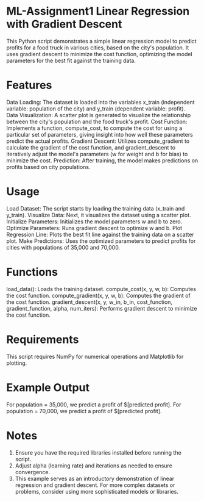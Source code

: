 # ML-Assignment1 Linear Regression with Gradient Descent
This Python script demonstrates a simple linear regression model to predict profits for a food truck in various cities, based on the city's population. It uses gradient descent to minimize the cost function, optimizing the model parameters for the best fit against the training data.

# Features
Data Loading: The dataset is loaded into the variables x_train (independent variable: population of the city) and y_train (dependent variable: profit).
Data Visualization: A scatter plot is generated to visualize the relationship between the city's population and the food truck's profit.
Cost Function: Implements a function, compute_cost, to compute the cost for using a particular set of parameters, giving insight into how well these parameters predict the actual profits.
Gradient Descent: Utilizes compute_gradient to calculate the gradient of the cost function, and gradient_descent to iteratively adjust the model's parameters (w for weight and b for bias) to minimize the cost.
Prediction: After training, the model makes predictions on profits based on city populations.

# Usage
Load Dataset: The script starts by loading the training data (x_train and y_train).
Visualize Data: Next, it visualizes the dataset using a scatter plot.
Initialize Parameters: Initializes the model parameters w and b to zero.
Optimize Parameters: Runs gradient descent to optimize w and b.
Plot Regression Line: Plots the best fit line against the training data on a scatter plot.
Make Predictions: Uses the optimized parameters to predict profits for cities with populations of 35,000 and 70,000.

# Functions
load_data(): Loads the training dataset.
compute_cost(x, y, w, b): Computes the cost function.
compute_gradient(x, y, w, b): Computes the gradient of the cost function.
gradient_descent(x, y, w_in, b_in, cost_function, gradient_function, alpha, num_iters): Performs gradient descent to minimize the cost function.

# Requirements
This script requires NumPy for numerical operations and Matplotlib for plotting.

# Example Output
For population = 35,000, we predict a profit of $[predicted profit].
For population = 70,000, we predict a profit of $[predicted profit].

# Notes
1. Ensure you have the required libraries installed before running the script.
2. Adjust alpha (learning rate) and iterations as needed to ensure convergence.
3. This example serves as an introductory demonstration of linear regression and gradient descent. For more complex datasets   or problems, consider using more sophisticated models or libraries.
